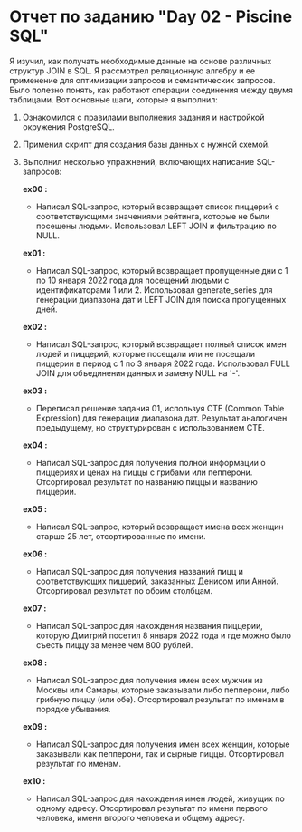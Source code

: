 # Отчет по заданию "Day 02 - Piscine SQL"

Я изучил, как получать необходимые данные на основе различных структур JOIN в SQL. Я рассмотрел реляционную алгебру и ее применение для оптимизации запросов и семантических запросов. Было полезно понять, как работают операции соединения между двумя таблицами. Вот основные шаги, которые я выполнил:

1. Ознакомился с правилами выполнения задания и настройкой окружения PostgreSQL.
2. Применил скрипт для создания базы данных с нужной схемой.
3. Выполнил несколько упражнений, включающих написание SQL-запросов:

   **ex00 :**
    - Написал SQL-запрос, который возвращает список пиццерий с соответствующими значениями рейтинга, которые не были посещены людьми. Использовал LEFT JOIN и фильтрацию по NULL.

    **ex01 :**
    - Написал SQL-запрос, который возвращает пропущенные дни с 1 по 10 января 2022 года для посещений людьми с идентификаторами 1 или 2. Использовал generate_series для генерации диапазона дат и LEFT JOIN для поиска пропущенных дней.

    **ex02 :**
    - Написал SQL-запрос, который возвращает полный список имен людей и пиццерий, которые посещали или не посещали пиццерии в период с 1 по 3 января 2022 года. Использовал FULL JOIN для объединения данных и замену NULL на '-'.

    **ex03 :**
    - Переписал решение задания 01, используя CTE (Common Table Expression) для генерации диапазона дат. Результат аналогичен предыдущему, но структурирован с использованием CTE.

    **ex04 :**
    - Написал SQL-запрос для получения полной информации о пиццериях и ценах на пиццы с грибами или пепперони. Отсортировал результат по названию пиццы и названию пиццерии.

    **ex05 :**
    - Написал SQL-запрос, который возвращает имена всех женщин старше 25 лет, отсортированные по имени.

    **ex06 :**
    - Написал SQL-запрос для получения названий пицц и соответствующих пиццерий, заказанных Денисом или Анной. Отсортировал результат по обоим столбцам.

    **ex07 :**
    - Написал SQL-запрос для нахождения названия пиццерии, которую Дмитрий посетил 8 января 2022 года и где можно было съесть пиццу за менее чем 800 рублей.

    **ex08 :**
    - Написал SQL-запрос для получения имен всех мужчин из Москвы или Самары, которые заказывали либо пепперони, либо грибную пиццу (или обе). Отсортировал результат по именам в порядке убывания.

    **ex09 :**
    - Написал SQL-запрос для получения имен всех женщин, которые заказывали как пепперони, так и сырные пиццы. Отсортировал результат по именам.

    **ex10 :**
    - Написал SQL-запрос для нахождения имен людей, живущих по одному адресу. Отсортировал результат по имени первого человека, имени второго человека и общему адресу.